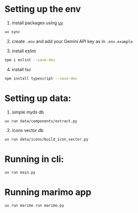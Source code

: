 # Setting up the env
1. install packages using [uv](https://github.com/astral-sh/uv)
```sh
uv sync
```

2. create `.env` and add your Gemini API key as in `.env.example`

3. install eslint
```sh
npm i eslint --save-dev
```
4. install tsc
```sh
npm install typescript --save-dev
```

# Setting up data:
1. simple myds db
```sh
uv run data/components/extract.py
```

2. icons vector db
```sh
uv run data/icons/build_icon_vector.py
```

# Running in cli:
```sh
uv run main.py
```

# Running marimo app
```sh
uv run marimo run marimo.py
```